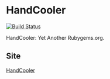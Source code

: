 # HandCooler

[![Build Status](https://travis-ci.org/handcooler/hand_cooler.png?branch=master)](https://travis-ci.org/handcooler/hand_cooler)

HandCooler: Yet Another Rubygems.org.

## Site

[HandCooler](http://handcooler.org/)
